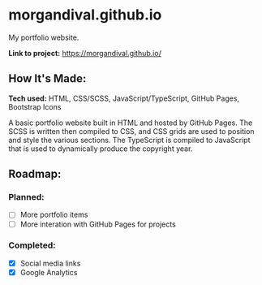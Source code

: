 # morgandival.github.io
My portfolio website.

**Link to project:** https://morgandival.github.io/

## How It's Made:

**Tech used:** HTML, CSS/SCSS, JavaScript/TypeScript, GitHub Pages, Bootstrap Icons

A basic portfolio website built in HTML and hosted by GitHub Pages. The SCSS is written then compiled to CSS, and CSS grids are used to position and style the various sections. The TypeScript is compiled to JavaScript that is used to dynamically produce the copyright year.

## Roadmap:

### Planned:
- [ ] More portfolio items
- [ ] More interation with GitHub Pages for projects

### Completed:
- [x] Social media links
- [x] Google Analytics
